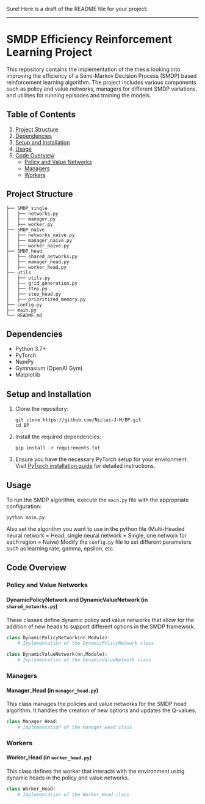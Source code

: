 Sure! Here is a draft of the README file for your project:

---

# SMDP Efficiency Reinforcement Learning Project

This repository contains the implementation of the thesis looking into improving the efficiency of a Semi-Markov Decision Process (SMDP) based reinforcement learning algorithm. The project includes various components such as policy and value networks, managers for different SMDP variations, and utilities for running episodes and training the models.

## Table of Contents

1. [Project Structure](#project-structure)
2. [Dependencies](#dependencies)
3. [Setup and Installation](#setup-and-installation)
4. [Usage](#usage)
5. [Code Overview](#code-overview)
    - [Policy and Value Networks](#policy-and-value-networks)
    - [Managers](#managers)
    - [Workers](#workers)

## Project Structure

```
├── SMDP_single
│   ├── networks.py
│   ├── manager.py
│   ├── worker.py
├── SMDP_naive
│   ├── networks_naive.py
│   ├── manager_naive.py
│   ├── worker_naive.py
├── SMDP_head
│   ├── shared_networks.py
│   ├── manager_head.py
│   ├── worker_head.py
├── utils
│   ├── utils.py
│   ├── grid_generation.py
│   ├── step.py
│   ├── step_head.py
│   ├── prioritized_memory.py
├── config.py
├── main.py
└── README.md
```

## Dependencies

- Python 3.7+
- PyTorch
- NumPy
- Gymnasium (OpenAI Gym)
- Matplotlib

## Setup and Installation

1. Clone the repository:
    ```
    git clone https://github.com/Niclas-J-M/BP.git
    cd BP
    ```

2. Install the required dependencies:
    ```
    pip install -r requirements.txt
    ```

3. Ensure you have the necessary PyTorch setup for your environment. Visit [PyTorch installation guide](https://pytorch.org/get-started/locally/) for detailed instructions.

## Usage

To run the SMDP algorithm, execute the `main.py` file with the appropriate configuration:

```
python main.py
```
Also set the algorithm you want to  use in the python file (Multi-Headed neural network = Head, single neural network = Single, one network for each region = Naive)
Modify the `config.py` file to set different parameters such as learning rate, gamma, epsilon, etc.

## Code Overview

### Policy and Value Networks

#### DynamicPolicyNetwork and DynamicValueNetwork (in `shared_networks.py`)
These classes define dynamic policy and value networks that allow for the addition of new heads to support different options in the SMDP framework.

```python
class DynamicPolicyNetwork(nn.Module):
    # Implementation of the DynamicPolicyNetwork class

class DynamicValueNetwork(nn.Module):
    # Implementation of the DynamicValueNetwork class
```

### Managers

#### Manager_Head (in `manager_head.py`)
This class manages the policies and value networks for the SMDP head algorithm. It handles the creation of new options and updates the Q-values.

```python
class Manager_Head:
    # Implementation of the Manager_Head class
```

### Workers

#### Worker_Head (in `worker_head.py`)
This class defines the worker that interacts with the environment using dynamic heads in the policy and value networks.

```python
class Worker_Head:
    # Implementation of the Worker_Head class
```
